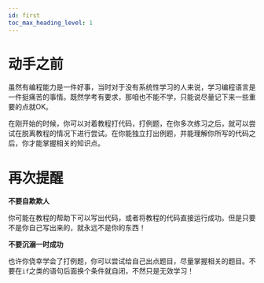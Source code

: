 ```yaml
---
id: first
toc_max_heading_level: 1
---
```


# 动手之前

虽然有编程能力是一件好事，当时对于没有系统性学习的人来说，学习编程语言是一件挺痛苦的事情。既然学考有要求，那咱也不能不学，只能说尽量记下来一些重要的点就OK。

在刚开始的时候，你可以对着教程打代码，打例题，在你多次练习之后，就可以尝试在脱离教程的情况下进行尝试。在你能独立打出例题，并能理解你所写的代码之后，你才能掌握相关的知识点。

# 再次提醒

**不要自欺欺人**

你可能在教程的帮助下可以写出代码，或者将教程的代码直接运行成功。但是只要不是你自己写出来的，就永远不是你的东西！

**不要沉溺一时成功**

也许你侥幸学会了打例题，你可以尝试给自己出点题目，尽量掌握相关的题目。不要在`if`之类的语句后面换个条件就自闭，不然只是无效学习！